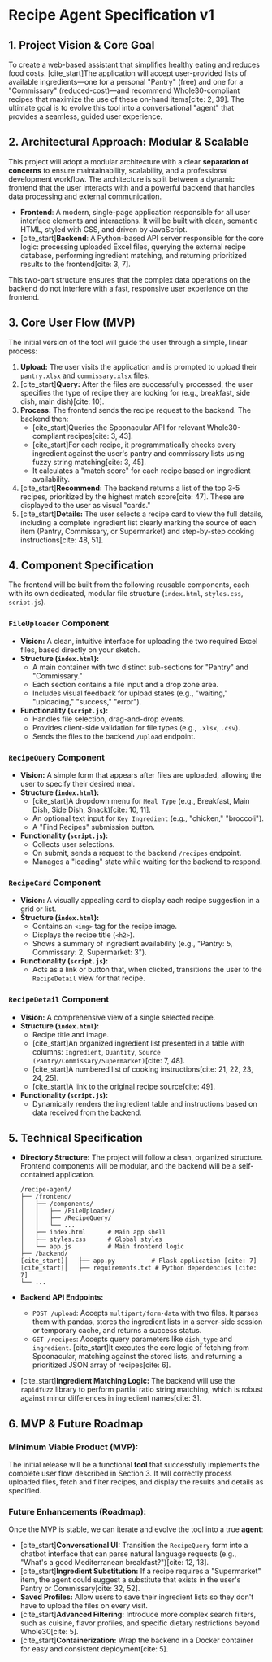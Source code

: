# Recipe Agent Specification v1

## 1\. Project Vision & Core Goal

To create a web-based assistant that simplifies healthy eating and reduces food costs. [cite\_start]The application will accept user-provided lists of available ingredients—one for a personal "Pantry" (free) and one for a "Commissary" (reduced-cost)—and recommend Whole30-compliant recipes that maximize the use of these on-hand items[cite: 2, 39]. The ultimate goal is to evolve this tool into a conversational "agent" that provides a seamless, guided user experience.

## 2\. Architectural Approach: Modular & Scalable

This project will adopt a modular architecture with a clear **separation of concerns** to ensure maintainability, scalability, and a professional development workflow. The architecture is split between a dynamic frontend that the user interacts with and a powerful backend that handles data processing and external communication.

  * **Frontend**: A modern, single-page application responsible for all user interface elements and interactions. It will be built with clean, semantic HTML, styled with CSS, and driven by JavaScript.
  * [cite\_start]**Backend**: A Python-based API server responsible for the core logic: processing uploaded Excel files, querying the external recipe database, performing ingredient matching, and returning prioritized results to the frontend[cite: 3, 7].

This two-part structure ensures that the complex data operations on the backend do not interfere with a fast, responsive user experience on the frontend.

## 3\. Core User Flow (MVP)

The initial version of the tool will guide the user through a simple, linear process:

1.  **Upload:** The user visits the application and is prompted to upload their `pantry.xlsx` and `commissary.xlsx` files.
2.  [cite\_start]**Query:** After the files are successfully processed, the user specifies the type of recipe they are looking for (e.g., breakfast, side dish, main dish)[cite: 10].
3.  **Process:** The frontend sends the recipe request to the backend. The backend then:
      * [cite\_start]Queries the Spoonacular API for relevant Whole30-compliant recipes[cite: 3, 43].
      * [cite\_start]For each recipe, it programmatically checks every ingredient against the user's pantry and commissary lists using fuzzy string matching[cite: 3, 45].
      * It calculates a "match score" for each recipe based on ingredient availability.
4.  [cite\_start]**Recommend:** The backend returns a list of the top 3-5 recipes, prioritized by the highest match score[cite: 47]. These are displayed to the user as visual "cards."
5.  [cite\_start]**Details:** The user selects a recipe card to view the full details, including a complete ingredient list clearly marking the source of each item (Pantry, Commissary, or Supermarket) and step-by-step cooking instructions[cite: 48, 51].

## 4\. Component Specification

The frontend will be built from the following reusable components, each with its own dedicated, modular file structure (`index.html`, `styles.css`, `script.js`).

### **`FileUploader` Component**

  * **Vision:** A clean, intuitive interface for uploading the two required Excel files, based directly on your sketch.
  * **Structure (`index.html`):**
      * A main container with two distinct sub-sections for "Pantry" and "Commissary."
      * Each section contains a file input and a drop zone area.
      * Includes visual feedback for upload states (e.g., "waiting," "uploading," "success," "error").
  * **Functionality (`script.js`):**
      * Handles file selection, drag-and-drop events.
      * Provides client-side validation for file types (e.g., `.xlsx`, `.csv`).
      * Sends the files to the backend `/upload` endpoint.

### **`RecipeQuery` Component**

  * **Vision:** A simple form that appears after files are uploaded, allowing the user to specify their desired meal.
  * **Structure (`index.html`):**
      * [cite\_start]A dropdown menu for `Meal Type` (e.g., Breakfast, Main Dish, Side Dish, Snack)[cite: 10, 11].
      * An optional text input for `Key Ingredient` (e.g., "chicken," "broccoli").
      * A "Find Recipes" submission button.
  * **Functionality (`script.js`):**
      * Collects user selections.
      * On submit, sends a request to the backend `/recipes` endpoint.
      * Manages a "loading" state while waiting for the backend to respond.

### **`RecipeCard` Component**

  * **Vision:** A visually appealing card to display each recipe suggestion in a grid or list.
  * **Structure (`index.html`):**
      * Contains an `<img>` tag for the recipe image.
      * Displays the recipe title (`<h2>`).
      * Shows a summary of ingredient availability (e.g., "Pantry: 5, Commissary: 2, Supermarket: 3").
  * **Functionality (`script.js`):**
      * Acts as a link or button that, when clicked, transitions the user to the `RecipeDetail` view for that recipe.

### **`RecipeDetail` Component**

  * **Vision:** A comprehensive view of a single selected recipe.
  * **Structure (`index.html`):**
      * Recipe title and image.
      * [cite\_start]An organized ingredient list presented in a table with columns: `Ingredient`, `Quantity`, `Source (Pantry/Commissary/Supermarket)`[cite: 7, 48].
      * [cite\_start]A numbered list of cooking instructions[cite: 21, 22, 23, 24, 25].
      * [cite\_start]A link to the original recipe source[cite: 49].
  * **Functionality (`script.js`):**
      * Dynamically renders the ingredient table and instructions based on data received from the backend.

## 5\. Technical Specification

  * **Directory Structure:** The project will follow a clean, organized structure. Frontend components will be modular, and the backend will be a self-contained application.

    ```
    /recipe-agent/
    ├── /frontend/
    │   ├── /components/
    │   │   ├── /FileUploader/
    │   │   ├── /RecipeQuery/
    │   │   └── ...
    │   ├── index.html      # Main app shell
    │   ├── styles.css      # Global styles
    │   └── app.js          # Main frontend logic
    ├── /backend/
    [cite_start]│   ├── app.py          # Flask application [cite: 7]
    [cite_start]│   ├── requirements.txt # Python dependencies [cite: 7]
    └── ...
    ```

  * **Backend API Endpoints:**

      * `POST /upload`: Accepts `multipart/form-data` with two files. It parses them with pandas, stores the ingredient lists in a server-side session or temporary cache, and returns a success status.
      * `GET /recipes`: Accepts query parameters like `dish_type` and `ingredient`. [cite\_start]It executes the core logic of fetching from Spoonacular, matching against the stored lists, and returning a prioritized JSON array of recipes[cite: 6].

  * [cite\_start]**Ingredient Matching Logic:** The backend will use the `rapidfuzz` library to perform partial ratio string matching, which is robust against minor differences in ingredient names[cite: 3].

## 6\. MVP & Future Roadmap

### **Minimum Viable Product (MVP):**

The initial release will be a functional **tool** that successfully implements the complete user flow described in Section 3. It will correctly process uploaded files, fetch and filter recipes, and display the results and details as specified.

### **Future Enhancements (Roadmap):**

Once the MVP is stable, we can iterate and evolve the tool into a true **agent**:

  * [cite\_start]**Conversational UI:** Transition the `RecipeQuery` form into a chatbot interface that can parse natural language requests (e.g., "What's a good Mediterranean breakfast?")[cite: 12, 13].
  * [cite\_start]**Ingredient Substitution:** If a recipe requires a "Supermarket" item, the agent could suggest a substitute that exists in the user's Pantry or Commissary[cite: 32, 52].
  * **Saved Profiles:** Allow users to save their ingredient lists so they don't have to upload the files on every visit.
  * [cite\_start]**Advanced Filtering:** Introduce more complex search filters, such as cuisine, flavor profiles, and specific dietary restrictions beyond Whole30[cite: 5].
  * [cite\_start]**Containerization:** Wrap the backend in a Docker container for easy and consistent deployment[cite: 5].